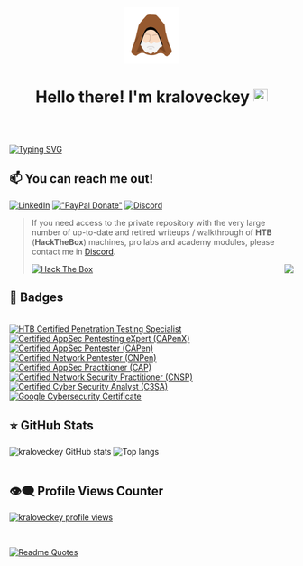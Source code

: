 <div align="center">
  <br>
  <img src="https://raw.githubusercontent.com/kraloveckey/kenobi/refs/heads/main/img/kenobi.png" width="100" height="100">
  <h1>Hello there! I'm kraloveckey <img src="https://raw.githubusercontent.com/MartinHeinz/MartinHeinz/master/wave.gif" width="25" height="25"></h1>
  <br>
</div>

<br/>

[![Typing SVG](https://readme-typing-svg.demolab.com?font=Fira+Code&size=20&pause=250&multiline=true&width=900&height=250&lines=I'm+cybersecurity+enthusiast+and+fan!;+;%F0%9F%93%9A+My+academic+and+professional+interests+include%3A+;1.+Information+Security+and+Cybersecurity+%F0%9F%94%92;2.+Linux+%F0%9F%90%A7;3.+Penetration+Testing+%F0%9F%94%93;4.+System+Administration+%E2%9A%99%EF%B8%8F;5.+Zero+Trust+Enterprise+Architecture+%F0%9F%94%90;6.+DevSecOps+%E2%9A%99%EF%B8%8F;7.+Artificial+Intelligence+%F0%9F%A4%96)](https://git.io/typing-svg)

## :mailbox: You can reach me out!

[![LinkedIn](https://ziadoua.github.io/m3-Markdown-Badges/badges/LinkedIn/linkedin1.svg)](https://www.linkedin.com/in/kraloveckey)
[!["PayPal Donate"](https://ziadoua.github.io/m3-Markdown-Badges/badges/PayPal/paypal1.svg)](https://www.paypal.com/donate/?hosted_button_id=GWWLEXEF3XL92)
[![Discord](https://ziadoua.github.io/m3-Markdown-Badges/badges/Discord/discord1.svg)](https://discordapp.com/users/576089608736210959)
<br/>

> If you need access to the private repository with the very large number of up-to-date and retired writeups / walkthrough of **HTB** (**HackTheBox**) machines, pro labs and academy modules, please contact me in [Discord](https://discordapp.com/users/576089608736210959).
>
> [![Hack The Box](https://www.hackthebox.eu/badge/image/285401)](https://app.hackthebox.com/profile/285401) <img align="right" height="150" src="https://media0.giphy.com/media/v1.Y2lkPTc5MGI3NjExdHNuanpmdjkwc3hubWptN3UwdHdpeHl4d2UzeWc5b3RlZm9zeGo0cyZlcD12MV9pbnRlcm5hbF9naWZfYnlfaWQmY3Q9cw/rJjylYWcPdKSWc7Km9/giphy.gif"  />

## 🤖 Badges
<br/>
<a href="https://academy.hackthebox.com/achievement/badge/f13c7af1-ddc7-11ef-864f-bea50ffe6cb4" target="_blank">
    <img src="https://academy.hackthebox.com/storage/badges/htb-certified-penetration-testing-specialist.png" alt="HTB Certified Penetration Testing Specialist" width="150" height="150">
</a> <a href="https://secops.group/product/certified-appsec-pentesting-expert-capenx/" target="_blank">
    <img src="https://secops.group/wp-content/uploads/2024/03/cert-stamp-capenx-expert.png" alt="Certified AppSec Pentesting eXpert (CAPenX)" width="150" height="150">
</a> <a href="https://secops.group/product/certified-appsec-pentester/" target="_blank">
    <img src="https://secops.group/wp-content/uploads/2023/01/certified-appsec-pentester.png" alt="Certified AppSec Pentester (CAPen)" width="150" height="150">
</a> <a href="https://secops.group/product/certified-network-pentester/" target="_blank">
    <img src="https://secops.group/wp-content/uploads/2023/02/certified-network-pentester.png" alt="Certified Network Pentester (CNPen)" width="150" height="150">
</a> <a href="https://secops.group/product/certified-application-security-practitioner/" target="_blank">
    <img src="https://secops.group/wp-content/uploads/2023/01/cert-stamp-2.png" alt="Certified AppSec Practitioner (CAP)" width="150" height="150">
</a> <a href="https://secops.group/product/certified-network-security-practitioner/" target="_blank">
    <img src="https://secops.group/wp-content/uploads/2023/02/Certified-Network-Security-Practitioner-whbg.png" alt="Certified Network Security Practitioner (CNSP)" width="150" height="150">
</a> <a href="https://app.kajabi.com/certificates/ded97b80" target="_blank">
    <img src="https://cyberwarfare.live/wp-content/uploads/2023/04/C3SA-01-1-1.png" alt="Certified Cyber Security Analyst (C3SA)" width="150" height="150">
</a> <a href="https://www.credly.com/badges/e4b5f75e-fae1-4d63-aadd-38380f755b04/public_url" target="_blank">
    <img src="https://images.credly.com/size/150x150/images/0bf0f2da-a699-4c82-82e2-56dcf1f2e1c7/image.png" alt="Google Cybersecurity Certificate" width="150" height="150">
</a> 

<br/>

## ⭐ GitHub Stats

<div align="left">
<img alt="kraloveckey GitHub stats" src="https://github-readme-stats.vercel.app/api?username=kraloveckey&show_icons=true&theme=react&border=61dafb&hide_border=true&count_private=true&include_all_commits=true"/>
<img alt="Top langs" src="https://github-readme-stats.vercel.app/api/top-langs/?username=kraloveckey&show_icons=true&theme=react&border_color=61dafb&hide_border=true&layout=compact&langs_count=8"/>
</div>

<br/>

## 👁️‍🗨️ Profile Views Counter
[![kraloveckey profile views](https://u8views.com/api/v1/github/profiles/114905990/views/day-week-month-total-count.svg)](https://u8views.com/github/kraloveckey)

<br/>

[![Readme Quotes](https://quotes-github-readme.vercel.app/api?type=vertical&theme=dark&border=true)](https://github.com/piyushsuthar/github-readme-quotes)
